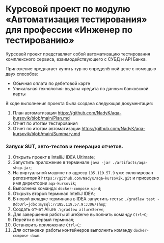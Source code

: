 # Курсовой проект по модулю «Автоматизация тестирования» для профессии «Инженер по тестированию»

Курсовой проект представляет собой автоматизацию тестирования комплексного сервиса, взаимодействующего с СУБД и API Банка.

Приложение предлагает купить тур по определённой цене с помощью двух способов:

* Обычная оплата по дебетовой карте
* Уникальная технология: выдача кредита по данным банковской карты

В ходе выполнения проекта была создана следующая документация:
1. План автоматизации https://github.com/NadyK/aqa-kursovik/blob/main/Plan.md
2. Отчет по итогам тестирования
3. Отчет по итогам автоматизации https://github.com/NadyK/aqa-kursovik/blob/main/Summary.md




### Запуск SUT, авто-тестов и генерация отчетов.
1. Открыть проект в IntelliJ IDEA Ultimate;
2. Запустить приложение в терминале `java -jar ./artifacts/aqa-shop.jar`;
3. На виртуальной машине по адресу `185.119.57.9` уже склонирован репозиторий `https://github.com/NadyK/aqa-kursovik.git` и присвоено имя директории `aqa-kursovik`;
4. Выполнена команда: `docker-compose up-d`;
5. Открыть второй терминал IntelliJ IDEA;
6. В новой вкладке терминала в IDEA запустить тесты: `./gradlew test -DdbUrl=jdbc:mysql://185.119.57.9:3306/shop`;
7. Создать отчет Allure `.\gradlew allureServe`;
8. Для завершения работы allureServe выполнить команду `Ctrl+C`;
9. Перейти в первый терминал;
10. Остановить приложение `Ctrl+C`;
11. Для остановки работы контейнеров выполнить команду `docker-compose down`.
